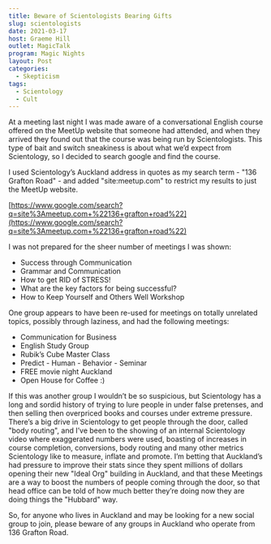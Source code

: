 ```yaml
---
title: Beware of Scientologists Bearing Gifts
slug: scientologists
date: 2021-03-17
host: Graeme Hill
outlet: MagicTalk
program: Magic Nights
layout: Post
categories:
  - Skepticism
tags:
  - Scientology
  - Cult
---
```


At a meeting last night I was made aware of a conversational English course offered on the MeetUp website that someone had attended, and when they arrived they found out that the course was being run by Scientologists. This type of bait and switch sneakiness is about what we’d expect from Scientology, so I decided to search google and find the course.

<!-- more -->

I used Scientology’s Auckland address in quotes as my search term - "136 Grafton Road" - and added "site:meetup.com" to restrict my results to just the MeetUp website.

[https://www.google.com/search?q=site%3Ameetup.com+%22136+grafton+road%22](https://www.google.com/search?q=site%3Ameetup.com+%22136+grafton+road%22)

I was not prepared for the sheer number of meetings I was shown:

* Success through Communication
* Grammar and Communication
* How to get RID of STRESS!
* What are the key factors for being successful?
* How to Keep Yourself and Others Well Workshop

One group appears to have been re-used for meetings on totally unrelated topics, possibly through laziness, and had the following meetings:

* Communication for Business
* English Study Group
* Rubik’s Cube Master Class
* Predict - Human - Behavior - Seminar
* FREE movie night Auckland
* Open House for Coffee :)

If this was another group I wouldn’t be so suspicious, but Scientology has a long and sordid history of trying to lure people in under false pretenses, and then selling then overpriced books and courses under extreme pressure. There’s a big drive in Scientology to get people through the door, called "body routing", and I’ve been to the showing of an internal Scientology video where exaggerated numbers were used, boasting of increases in course completion, conversions, body routing and many other metrics Scientology like to measure, inflate and promote. I’m betting that Auckland’s had pressure to improve their stats since they spent millions of dollars opening their new "Ideal Org" building in Auckland, and that these Meetings are a way to boost the numbers of people coming through the door, so that head office can be told of how much better they’re doing now they are doing things the "Hubbard" way.

So, for anyone who lives in Auckland and may be looking for a new social group to join, please beware of any groups in Auckland who operate from 136 Grafton Road.

